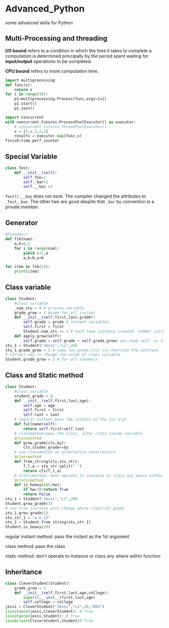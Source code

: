 # Advanced_Python
some advanced skills for Python

## Multi-Processing and threading

**I/O bound** refers to a condition in which the time it takes to complete a computation is determined principally by the period spent waiting for **input/output** operations to be completed.

**CPU bound** refers to more computation time.

```python
import multiprocessing
def func(x):
    return x
for i in range(10):
	p1=multiprocessing.Process(func,args=[x])
	p1.start()
	p1.join()
```

```python
import concurrent
with concurrent.futures.ProcessPoolExecutor() as executor:
    # concurrent.futures.ThreadPoolExecutor()
    x = [5,4,3,2,1]
    results = executor.map(func,x)
finish=time.perf_counter
```



## Special Variable

```python
class Test:
	def __init__(self):
        self.foo=1
        self._bar=2
        self.__baz =3
```

`Test().__baz` does not exist. The compiler changed the attributes to `_Test__baz`. The other two are good despite that `_bar` by convention is a private member.

## Generator

```python
#Fibonacci
def fib(num):
    a,b=0,1
    for i in range(num):
        yield i+1,a
        a,b=b,a+b

for item in fib(10):
    print(item)
```



## Class variable

```python
class Student:
    #class variable
    _num_stu = 0 # private variable
    grade_grow = 1 #same for all instant
    def __init__(self,first,last,grade):
        self.grade = grade # instant variables
        self.first = first
    	Student.num_stu += 1 # each time instance created, number increase one
    def apply_grow(self):
        self.grade = self.grade + self.grade_grow# yes,need self. or Student.
stu_1 = Student("Jessi","Li",20)
stu_1.grade_grow = 2 # jump two grade,stu1 can override the constant
# Correct way to change the value of class variable 
Student.grade_grow = 2 # for all students
```



## Class and Static method

```python
class Student:
    #class variable
    student_grade = 8
    def __init__(self,first,last,age):
        self.age = age
        self.first = first
        self.last = last
    # regular instant pass the instant as the 1st arg*
    def fullname(self):
        return self.first+self.last
    # classmethod:pass the class, alter class inside variable
    @classmethod
    def grow_grade(cls,by):
        cls.studen_grade+=by
    # use classmethod as alternative constructure
    @classmethod
    def from_string(cls,stu_str):
        f,l,a = stu_str.split(" ")
        return cls(f,l,a)
    # staticmethod: dont operate to instance or class any where within func
    @staticmethod
    def is_heavy(int:hw):
        if hw>10:return True
        return False
stu_1 = Student("Jessi","Li",20)
Student.grow_grade(1)
# run from instance also change whole class(not good)
stu_1.grow_grade(1)
stu_str_1 = "a b 12"
stu_2 = Student.from_string(stu_str_1)
Student.is_heavy(20)
```

regular instant method: pass the instant as the 1st argument

class method: pass the class

static method: don't operate to instance or class any where within function

## Inheritance

```python
class CleverStudent(Student):
    grade_grow = 2
    def __init__(self,first,last,age,college):
        super().__init__(first,last,age)
        self.college = college
jessi = CleverStudent("Jessi","Li",20,"NYU")
isinstance(jessi,CleverStudent): # True
isinstance(jessi,Student): # True
issubclass(CleverStudent,Student)# True
```



